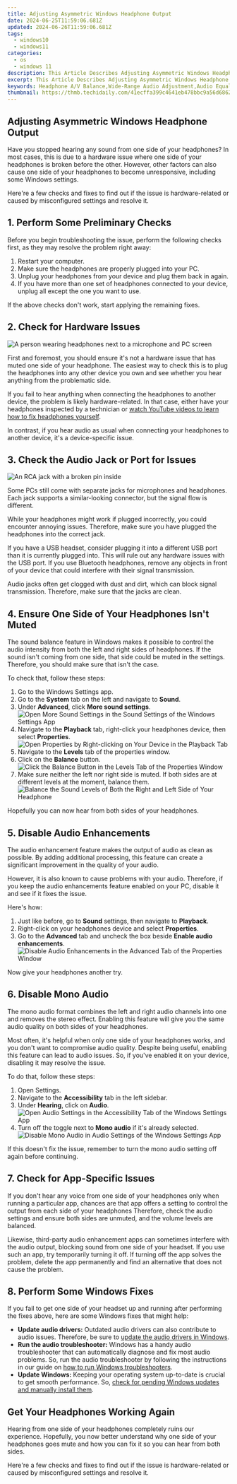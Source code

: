 ```yaml
---
title: Adjusting Asymmetric Windows Headphone Output
date: 2024-06-25T11:59:06.681Z
updated: 2024-06-26T11:59:06.681Z
tags:
  - windows10
  - windows11
categories:
  - os
  - windows 11
description: This Article Describes Adjusting Asymmetric Windows Headphone Output
excerpt: This Article Describes Adjusting Asymmetric Windows Headphone Output
keywords: Headphone A/V Balance,Wide-Range Audio Adjustment,Audio Equalizer Settings,Asymmetrical Sound Control,Audio Window Tuning,Headphones Output Levels,Left/Right Stereo Matchup
thumbnail: https://thmb.techidaily.com/41ecffa399c4641eb478bbc9a56d686246cf56f4215b22a2996b87e8b085b0a4.jpg
---
```


## Adjusting Asymmetric Windows Headphone Output

 Have you stopped hearing any sound from one side of your headphones? In most cases, this is due to a hardware issue where one side of your headphones is broken before the other. However, other factors can also cause one side of your headphones to become unresponsive, including some Windows settings.

 Here're a few checks and fixes to find out if the issue is hardware-related or caused by misconfigured settings and resolve it.

## 1\. Perform Some Preliminary Checks

 Before you begin troubleshooting the issue, perform the following checks first, as they may resolve the problem right away:

1. Restart your computer.
2. Make sure the headphones are properly plugged into your PC.
3. Unplug your headphones from your device and plug them back in again.
4. If you have more than one set of headphones connected to your device, unplug all except the one you want to use.

 If the above checks don't work, start applying the remaining fixes.

## 2\. Check for Hardware Issues

![A person wearing headphones next to a microphone and PC screen](https://static1.makeuseofimages.com/wordpress/wp-content/uploads/2023/06/a-person-wearing-headphones-next-to-a-microphone-and-pc-screen.jpeg)

 First and foremost, you should ensure it's not a hardware issue that has muted one side of your headphone. The easiest way to check this is to plug the headphones into any other device you own and see whether you hear anything from the problematic side.

 If you fail to hear anything when connecting the headphones to another device, the problem is likely hardware-related. In that case, either have your headphones inspected by a technician or [watch YouTube videos to learn how to fix headphones yourself](https://www.makeuseof.com/fix-broken-earphones-with-youtube-videos/).

 In contrast, if you hear audio as usual when connecting your headphones to another device, it's a device-specific issue.

## 3\. Check the Audio Jack or Port for Issues

![An RCA jack with a broken pin inside](https://static1.makeuseofimages.com/wordpress/wp-content/uploads/2023/08/an-rca-jack-with-a-broken-pin-inside.jpg)

 Some PCs still come with separate jacks for microphones and headphones. Each jack supports a similar-looking connector, but the signal flow is different.

 While your headphones might work if plugged incorrectly, you could encounter annoying issues. Therefore, make sure you have plugged the headphones into the correct jack.

 If you have a USB headset, consider plugging it into a different USB port than it is currently plugged into. This will rule out any hardware issues with the USB port. If you use Bluetooth headphones, remove any objects in front of your device that could interfere with their signal transmission.

 Audio jacks often get clogged with dust and dirt, which can block signal transmission. Therefore, make sure that the jacks are clean.

## 4\. Ensure One Side of Your Headphones Isn't Muted

 The sound balance feature in Windows makes it possible to control the audio intensity from both the left and right sides of headphones. If the sound isn't coming from one side, that side could be muted in the settings. Therefore, you should make sure that isn't the case.

 To check that, follow these steps:

1. Go to the Windows Settings app.
2. Go to the **System** tab on the left and navigate to **Sound**.
3. Under **Advanced**, click **More sound settings**.  
![Open More Sound Settings in the Sound Settings of the Windows Settings App](https://static1.makeuseofimages.com/wordpress/wp-content/uploads/2023/08/1-open-more-sound-settings-in-the-sound-settings-of-the-windows-settings-app.jpg)
4. Navigate to the **Playback** tab, right-click your headphones device, then select **Properties**.  
![Open Properties by Right-clicking on Your Device in the Playback Tab](https://static1.makeuseofimages.com/wordpress/wp-content/uploads/2023/08/2-open-properties-by-right-clicking-on-your-device-in-the-playback-tab.jpg)
5. Navigate to the **Levels** tab of the properties window.
6. Click on the **Balance** button.  
![Click the Balance Button in the Levels Tab of the Properties Window](https://static1.makeuseofimages.com/wordpress/wp-content/uploads/2023/08/3-click-the-balance-button-in-the-levels-tab-of-the-properties-window.jpg)
7. Make sure neither the left nor right side is muted. If both sides are at different levels at the moment, balance them.  
![Balance the Sound Levels of Both the Right and Left Side of Your Headphone](https://static1.makeuseofimages.com/wordpress/wp-content/uploads/2023/08/4-balance-the-sound-levels-of-both-the-right-and-left-side-of-your-headphone.jpg)

 Hopefully you can now hear from both sides of your headphones.

## 5\. Disable Audio Enhancements

 The audio enhancement feature makes the output of audio as clean as possible. By adding additional processing, this feature can create a significant improvement in the quality of your audio.

 However, it is also known to cause problems with your audio. Therefore, if you keep the audio enhancements feature enabled on your PC, disable it and see if it fixes the issue.

 Here's how:

1. Just like before, go to **Sound** settings, then navigate to **Playback**.
2. Right-click on your headphones device and select **Properties**.
3. Go to the **Advanced** tab and uncheck the box beside **Enable audio enhancements**.  
![Disable Audio Enhancements in the Advanced Tab of the Properties Window](https://static1.makeuseofimages.com/wordpress/wp-content/uploads/2023/08/5-disable-audio-enhancements-in-the-advanced-tab-of-the-properties-window.jpg)

 Now give your headphones another try.

## 6\. Disable Mono Audio

 The mono audio format combines the left and right audio channels into one and removes the stereo effect. Enabling this feature will give you the same audio quality on both sides of your headphones.

 Most often, it's helpful when only one side of your headphones works, and you don't want to compromise audio quality. Despite being useful, enabling this feature can lead to audio issues. So, if you've enabled it on your device, disabling it may resolve the issue.

 To do that, follow these steps:

1. Open Settings.
2. Navigate to the **Accessibility** tab in the left sidebar.
3. Under **Hearing**, click on **Audio**.  
![Open Audio Settings in the Accessibility Tab of the Windows Settings App](https://static1.makeuseofimages.com/wordpress/wp-content/uploads/2023/08/6-open-audio-settings-in-the-accessibility-tab-of-the-windows-settings-app.jpg)
4. Turn off the toggle next to **Mono audio** if it's already selected.  
![Disable Mono Audio in Audio Settings of the Windows Settings App](https://static1.makeuseofimages.com/wordpress/wp-content/uploads/2023/08/7-disable-mono-audio-in-audio-settings-of-the-windows-settings-app.jpg)

 If this doesn't fix the issue, remember to turn the mono audio setting off again before continuing.

## 7\. Check for App-Specific Issues

 If you don't hear any voice from one side of your headphones only when running a particular app, chances are that app offers a setting to control the output from each side of your headphones Therefore, check the audio settings and ensure both sides are unmuted, and the volume levels are balanced.

 Likewise, third-party audio enhancement apps can sometimes interfere with the audio output, blocking sound from one side of your headset. If you use such an app, try temporarily turning it off. If turning off the app solves the problem, delete the app permanently and find an alternative that does not cause the problem.

## 8\. Perform Some Windows Fixes

 If you fail to get one side of your headset up and running after performing the fixes above, here are some Windows fixes that might help:

* **Update audio drivers:** Outdated audio drivers can also contribute to audio issues. Therefore, be sure to [update the audio drivers in Windows](https://www.makeuseof.com/how-to-update-audio-drivers-windows-11/).
* **Run the audio troubleshooter:** Windows has a handy audio troubleshooter that can automatically diagnose and fix most audio problems. So, run the audio troubleshooter by following the instructions in our guide on [how to run Windows troubleshooters](https://www.makeuseof.com/run-troubleshooter-windows-10-11/).
* **Update Windows:** Keeping your operating system up-to-date is crucial to get smooth performance. So, [check for pending Windows updates and manually install them](https://www.makeuseof.com/update-windows-manually/).

## Get Your Headphones Working Again

 Hearing from one side of your headphones completely ruins our experience. Hopefully, you now better understand why one side of your headphones goes mute and how you can fix it so you can hear from both sides.

 Here're a few checks and fixes to find out if the issue is hardware-related or caused by misconfigured settings and resolve it.



<ins class="adsbygoogle"
      style="display:block"
      data-ad-client="ca-pub-7571918770474297"
      data-ad-slot="8358498916"
      data-ad-format="auto"
      data-full-width-responsive="true"></ins>